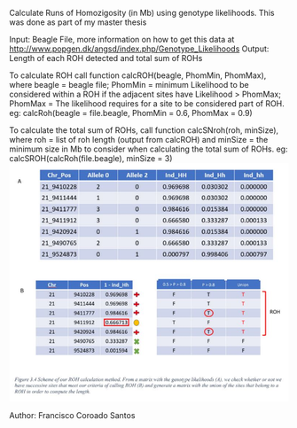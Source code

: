 Calculate Runs of Homozigosity (in Mb) using genotype likelihoods.
This was done as part of my master thesis

Input: Beagle File, more information on how to get this data at http://www.popgen.dk/angsd/index.php/Genotype_Likelihoods
Output: Length of each ROH detected and total sum of ROHs

To calculate ROH call function calcROH(beagle, PhomMin, PhomMax), where beagle = beagle file; PhomMin = minimum Likelihood to be considered within a ROH if the adjacent sites have Likelihood > PhomMax; PhomMax = The likelihood requires for a site to be considered part of ROH.
eg: calcRoh(beagle = file.beagle, PhomMin = 0.6, PhomMax = 0.9)

To calculate the total sum of ROHs, call function calcSNroh(roh, minSize), where roh = list of roh length (output from calcROH) and minSize = the minimum size in Mb to consider when calculating the total sum of ROHs.
eg: calcSROH(calcRoh(file.beagle), minSize = 3)
![alt text](https://github.com/FCoroado/genolikeRoh/blob/master/genocalc.JPG?raw=true)

Author: Francisco Coroado Santos
